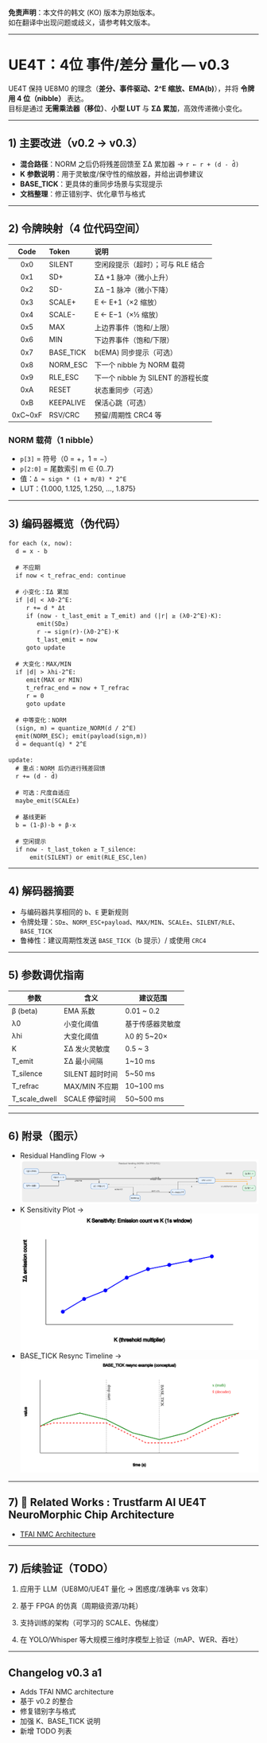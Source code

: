 **免责声明**：本文件的韩文 (KO) 版本为原始版本。  
如在翻译中出现问题或歧义，请参考韩文版本。

---


# UE4T：4位 事件/差分 量化 — v0.3

UE4T 保持 UE8M0 的理念（**差分、事件驱动、2^E 缩放、EMA(b)**），并将 **令牌用 4 位（nibble）** 表达。  
目标是通过 **无需乘法器（移位）**、**小型 LUT** 与 **ΣΔ 累加**，高效传递微小变化。

---

## 1) 主要改进（v0.2 → v0.3）

- **混合路径**：NORM 之后仍将残差回馈至 ΣΔ 累加器 → `r ← r + (d - d̂)`
- **K 参数说明**：用于灵敏度/保守性的缩放器，并给出调参建议
- **BASE_TICK**：更具体的重同步场景与实现提示
- **文档整理**：修正错别字、优化章节与格式

---

## 2) 令牌映射（4 位代码空间）

| Code | Token      | 说明 |
|:---:|:-----------|:-----|
| 0x0 | SILENT     | 空闲段提示（超时）；可与 RLE 结合 |
| 0x1 | SD+        | ΣΔ +1 脉冲（微小上升） |
| 0x2 | SD-        | ΣΔ −1 脉冲（微小下降） |
| 0x3 | SCALE+     | E ← E+1（×2 缩放） |
| 0x4 | SCALE-     | E ← E−1（×½ 缩放） |
| 0x5 | MAX        | 上边界事件（饱和/上限） |
| 0x6 | MIN        | 下边界事件（饱和/下限） |
| 0x7 | BASE_TICK  | b(EMA) 同步提示（可选） |
| 0x8 | NORM_ESC   | 下一个 nibble 为 NORM 载荷 |
| 0x9 | RLE_ESC    | 下一个 nibble 为 SILENT 的游程长度 |
| 0xA | RESET      | 状态重同步（可选） |
| 0xB | KEEPALIVE  | 保活心跳（可选） |
| 0xC~0xF | RSV/CRC | 预留/周期性 CRC4 等

### NORM 载荷（1 nibble）
- `p[3]` = 符号（0 = +，1 = −）  
- `p[2:0]` = 尾数索引 m ∈ {0..7}  
- 值：`Δ ≈ sign * (1 + m/8) * 2^E`  
- LUT：{1.000, 1.125, 1.250, …, 1.875}

---

## 3) 编码器概览（伪代码）

```text
for each (x, now):
  d = x - b

  # 不应期
  if now < t_refrac_end: continue

  # 小变化：ΣΔ 累加
  if |d| < λ0·2^E:
     r += d * Δt
     if (now - t_last_emit ≥ T_emit) and (|r| ≥ (λ0·2^E)·K):
        emit(SD±)
        r -= sign(r)·(λ0·2^E)·K
        t_last_emit = now
     goto update

  # 大变化：MAX/MIN
  if |d| > λhi·2^E:
     emit(MAX or MIN)
     t_refrac_end = now + T_refrac
     r = 0
     goto update

  # 中等变化：NORM
  (sign, m) = quantize_NORM(d / 2^E)
  emit(NORM_ESC); emit(payload(sign,m))
  d̂ = dequant(q) * 2^E

update:
  # 重点：NORM 后仍进行残差回馈
  r += (d - d̂)

  # 可选：尺度自适应
  maybe_emit(SCALE±)

  # 基线更新
  b = (1-β)·b + β·x

  # 空闲提示
  if now - t_last_token ≥ T_silence:
      emit(SILENT) or emit(RLE_ESC,len)

```
---

## 4) 解码器摘要

- 与编码器共享相同的 `b`、`E` 更新规则
- 令牌处理：`SD±`、`NORM_ESC+payload`、`MAX/MIN`、`SCALE±`、`SILENT/RLE`、`BASE_TICK`
- 鲁棒性：建议周期性发送 `BASE_TICK`（b 提示）/ 或使用 `CRC4`

---

## 5) 参数调优指南

| 参数              | 含义          | 建议范围        |
| --------------- | ----------- | ----------- |
| β (beta)        | EMA 系数      | 0.01 \~ 0.2 |
| λ0              | 小变化阈值       | 基于传感器灵敏度    |
| λhi             | 大变化阈值       | λ0 的 5\~20× |
| K               | ΣΔ 发火灵敏度    | 0.5 \~ 3    |
| T\_emit         | ΣΔ 最小间隔     | 1\~10 ms    |
| T\_silence      | SILENT 超时时间 | 5\~50 ms    |
| T\_refrac       | MAX/MIN 不应期 | 10\~100 ms  |
| T\_scale\_dwell | SCALE 停留时间  | 50\~500 ms  |

---

## 6) 附录（图示）

- Residual Handling Flow → ![appendix_A_flow.svg](diagrams/appendix_A_flow.svg)
- K Sensitivity Plot → ![appendix_B_K_sensitivity.svg](diagrams/appendix_B_K_sensitivity.svg)
- BASE_TICK Resync Timeline → ![appendix_C_BASE_TICK_resync.svg](diagrams/appendix_C_BASE_TICK_resync.svg)

---

## 7) 📎 Related Works : Trustfarm AI UE4T NeuroMorphic Chip Architecture
- [TFAI NMC Architecture](ue4t_nmc/TFAI_NMC_Architecture.md)

---

## 7) 后续验证（TODO）

1. 应用于 LLM（UE8M0/UE4T 量化 → 困惑度/准确率 vs 效率）

2. 基于 FPGA 的仿真（周期级资源/功耗）

3. 支持训练的架构（可学习的 SCALE、伪梯度）

4. 在 YOLO/Whisper 等大规模三维时序模型上验证（mAP、WER、吞吐）

---

## Changelog v0.3 a1
- Adds TFAI NMC architecture
- 基于 v0.2 的整合
- 修复错别字与格式
- 加强 K、BASE_TICK 说明
- 新增 TODO 列表
